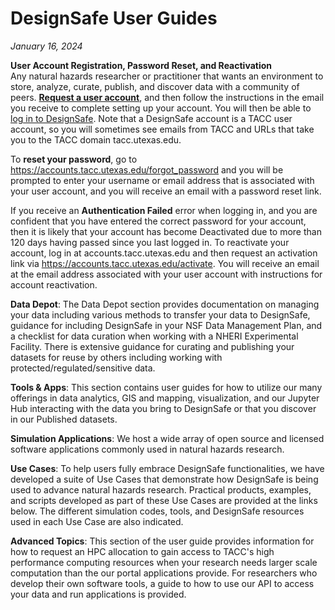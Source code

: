 # DesignSafe User Guides
*January 16, 2024*

<strong>User Account Registration, Password Reset, and Reactivation</strong><br>
Any natural hazards researcher or practitioner that wants an environment to store, analyze, curate, publish, and discover data with a community of peers. <a href="https://www.designsafe-ci.org/account/register/" target="_blank"><strong>Request a user account</strong></a>, and then follow the instructions in the email you receive to complete setting up your account. You will then be able to <a href="https://www.designsafe-ci.org/" target="_blank">log in to DesignSafe</a>. Note that a DesignSafe account is a TACC user account, so you will sometimes see emails from TACC and URLs that take you to the TACC domain tacc.utexas.edu.

To <strong>reset your password</strong>, go to https://accounts.tacc.utexas.edu/forgot_password and you will be prompted to enter your username or email address that is associated with your user account, and you will receive an email with a password reset link. 

If you receive an <strong>Authentication Failed</strong> error when logging in, and you are confident that you have entered the correct password for your account, then it is likely that your account has become Deactivated due to more than 120 days having passed since you last logged in. To reactivate your account, log in at accounts.tacc.utexas.edu and then request an activation link via https://accounts.tacc.utexas.edu/activate. You will receive an email at the email address associated with your user account with instructions for account reactivation.

**Data Depot**: The Data Depot section provides documentation on managing your data including various methods to transfer your data to DesignSafe, guidance for including DesignSafe in your NSF Data Management Plan, and a checklist for data curation when working with a NHERI Experimental Facility. There is extensive guidance for curating and publishing your datasets for reuse by others including working with protected/regulated/sensitive data.

**Tools &amp; Apps**: This section contains user guides for how to utilize our many offerings in data analytics, GIS and mapping, visualization, and our Jupyter Hub interacting with the data you bring to DesignSafe or that you discover in our Published datasets.

**Simulation Applications**: We host a wide array of open source and licensed software applications commonly used in natural hazards research.

**Use Cases**: To help users fully embrace DesignSafe functionalities, we have developed a suite of Use Cases that demonstrate how DesignSafe is being used to advance natural hazards research. Practical products, examples, and scripts developed as part of these Use Cases are provided at the links below. The different simulation codes, tools, and DesignSafe resources used in each Use Case are also indicated.

**Advanced Topics**: This section of the user guide provides information for how to request an HPC allocation to gain access to TACC's high performance computing resources when your research needs larger scale computation than the our portal applications provide. For researchers who develop their own software tools, a guide to how to use our API to access your data and run applications is provided. 


